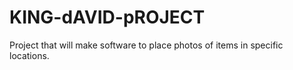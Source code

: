 # KING-dAVID-pROJECT
Project that will make software to place photos of items in specific locations.
